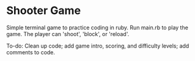 # Shooter Game #

Simple terminal game to practice coding in ruby. Run main.rb to play the game.
The player can 'shoot', 'block', or 'reload'.

To-do: Clean up code; add game intro, scoring, and difficulty levels; add comments to code.
